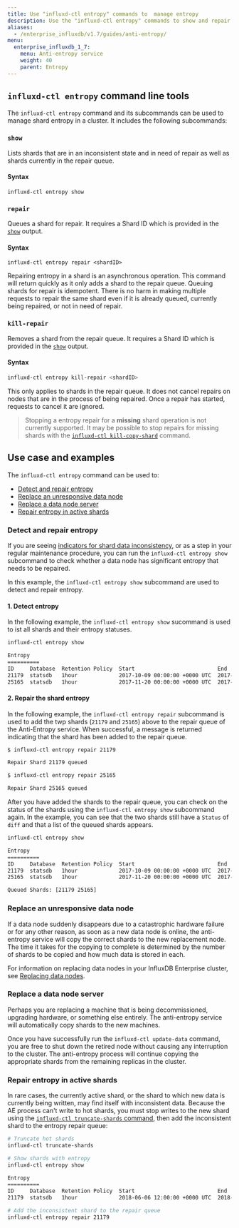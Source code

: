 ```yaml
---
title: Use "influxd-ctl entropy" commands to  manage entropy
description: Use the "influxd-ctl entropy" commands to show and repair entropy.
aliases:
  - /enterprise_influxdb/v1.7/guides/anti-entropy/
menu:
  enterprise_influxdb_1_7:
    menu: Anti-entropy service
    weight: 40
    parent: Entropy
---
```


## `influxd-ctl entropy` command line tools

The `influxd-ctl entropy` command and its subcommands can be used to manage shard entropy in a cluster.
It includes the following subcommands:

### `show`

Lists shards that are in an inconsistent state and in need of repair as well as
shards currently in the repair queue.

#### Syntax

```
influxd-ctl entropy show
```

### `repair`

Queues a shard for repair.
It requires a Shard ID which is provided in the [`show`](#show) output.

#### Syntax

```
influxd-ctl entropy repair <shardID>
```

Repairing entropy in a shard is an asynchronous operation.
This command will return quickly as it only adds a shard to the repair queue.
Queuing shards for repair is idempotent.
There is no harm in making multiple requests to repair the same shard even if
it is already queued, currently being repaired, or not in need of repair.

### `kill-repair`

Removes a shard from the repair queue.
It requires a Shard ID which is provided in the [`show`](#show) output.

#### Syntax

```bash
influxd-ctl entropy kill-repair <shardID>
```

This only applies to shards in the repair queue.
It does not cancel repairs on nodes that are in the process of being repaired.
Once a repair has started, requests to cancel it are ignored.

> Stopping a entropy repair for a **missing** shard operation is not currently supported.
> It may be possible to stop repairs for missing shards with the
> [`influxd-ctl kill-copy-shard`](/enterprise_influxdb/v1.7/administration/cluster-commands/#kill-copy-shard) command.

## Use case and examples

The `influxd-ctl entropy` command can be used to:

- [Detect and repair entropy](#detect-and-repair-entropy)
- [Replace an unresponsive data node](#replace-an-unresponsive-data-node)
- [Replace a data node server](#replace-a-data-node-server)
- [Repair entropy in active shards](#repair-entropy-in-active-shards)

### Detect and repair entropy

If you are seeing [indicators for shard data inconsistency](/enterprise_influxdb/v1.7/administration/entropy/manage-entropy), 
or as a step in your regular maintenance procedure, you can run the `influxd-ctl entropy show` subcommand to check whether a data node
has significant entropy that needs to be repaired.

In this example, the `influxd-ctl entropy show` subcommand are used to detect and repair entropy.

#### 1. Detect entropy

In the following example, the `influxd-ctl entropy show` sucommand is used to ist all shards and their entropy statuses.

```bash
influxd-ctl entropy show

Entropy
==========
ID     Database  Retention Policy  Start                          End                            Expires                        Status
21179  statsdb   1hour             2017-10-09 00:00:00 +0000 UTC  2017-10-16 00:00:00 +0000 UTC  2018-10-22 00:00:00 +0000 UTC  diff
25165  statsdb   1hour             2017-11-20 00:00:00 +0000 UTC  2017-11-27 00:00:00 +0000 UTC  2018-12-03 00:00:00 +0000 UTC  diff
```

#### 2. Repair the shard entropy

In the following example, the `influxd-ctl entropy repair` subcommand is used to add the twp shards (`21179` and `25165`) above
to the repair queue of the Anti-Entropy service. When successful, a message is returned indicating that the shard has been added
to the repair queue.

```bash
$ influxd-ctl entropy repair 21179

Repair Shard 21179 queued

$ influxd-ctl entropy repair 25165

Repair Shard 25165 queued
```

After you have added the shards to the repair queue, you can check on the status of the shards using
the `influxd-ctl entropy show` subcommand again. In the example, you can see that the two shards still
have a `Status` of `diff` and that a list of the queued shards appears.

```bash
influxd-ctl entropy show

Entropy
==========
ID     Database  Retention Policy  Start                          End                            Expires                        Status
21179  statsdb   1hour             2017-10-09 00:00:00 +0000 UTC  2017-10-16 00:00:00 +0000 UTC  2018-10-22 00:00:00 +0000 UTC  diff
25165  statsdb   1hour             2017-11-20 00:00:00 +0000 UTC  2017-11-27 00:00:00 +0000 UTC  2018-12-03 00:00:00 +0000 UTC  diff

Queued Shards: [21179 25165]
```

### Replace an unresponsive data node

If a data node suddenly disappears due to a catastrophic hardware failure or for any other reason, as soon as a new data node is online, the anti-entropy service will copy the correct shards to the new replacement node. The time it takes for the copying to complete is determined by the number of shards to be copied and how much data is stored in each.

For information on replacing data nodes in your InfluxDB Enterprise cluster, see [Replacing data nodes](/enterprise_influxdb/v1.7/guides/replacing-nodes/#replacing-data-nodes-in-an-influxdb-enterprise-cluster).

### Replace a data node server

Perhaps you are replacing a machine that is being decommissioned, upgrading hardware, or something else entirely.
The anti-entropy service will automatically copy shards to the new machines.

Once you have successfully run the `influxd-ctl update-data` command, you are free
to shut down the retired node without causing any interruption to the cluster.
The anti-entropy process will continue copying the appropriate shards from the
remaining replicas in the cluster.

### Repair entropy in active shards

In rare cases, the currently active shard, or the shard to which new data is
currently being written, may find itself with inconsistent data.
Because the AE process can't write to hot shards, you must stop writes to the new
shard using the [`influxd-ctl truncate-shards` command](/enterprise_influxdb/v1.7/administration/cluster-commands/#truncate-shards),
then add the inconsistent shard to the entropy repair queue:

```bash
# Truncate hot shards
influxd-ctl truncate-shards

# Show shards with entropy
influxd-ctl entropy show

Entropy
==========
ID     Database  Retention Policy  Start                          End                            Expires                        Status
21179  statsdb   1hour             2018-06-06 12:00:00 +0000 UTC  2018-06-06 23:44:12 +0000 UTC  2018-12-06 00:00:00 +0000 UTC  diff

# Add the inconsistent shard to the repair queue
influxd-ctl entropy repair 21179
```